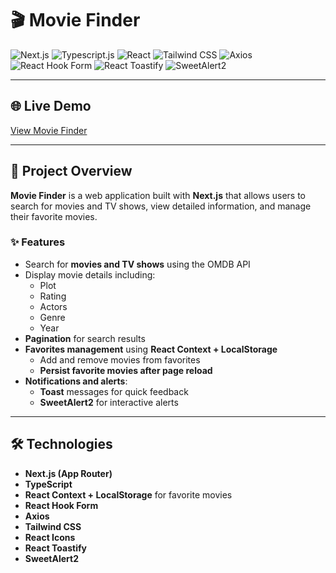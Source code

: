 # 🎬 Movie Finder

![Next.js](https://img.shields.io/badge/Next.js-black?style=for-the-badge&logo=next.js)
![Typescript.js](https://img.shields.io/badge/typescript-white?style=for-the-badge&logo=typescript)
![React](https://img.shields.io/badge/React-61DAFB?style=for-the-badge&logo=react&logoColor=black)
![Tailwind CSS](https://img.shields.io/badge/Tailwind%20CSS-06B6D4?style=for-the-badge&logo=tailwind-css&logoColor=white)
![Axios](https://img.shields.io/badge/Axios-5A29E4?style=for-the-badge)
![React Hook Form](https://img.shields.io/badge/React%20Hook%20Form-EC5990?style=for-the-badge)
![React Toastify](https://img.shields.io/badge/React%20Toastify-FF3C00?style=for-the-badge)
![SweetAlert2](https://img.shields.io/badge/SweetAlert2-FF6F61?style=for-the-badge)

---

## 🌐 Live Demo
[View Movie Finder ](https://movie-finder-f37c3.vercel.app/)  <!-- Replace with your demo link -->

---

## 🎥 Project Overview
**Movie Finder** is a web application built with **Next.js** that allows users to search for movies and TV shows, view detailed information, and manage their favorite movies.

### ✨ Features
- Search for **movies and TV shows** using the OMDB API  
- Display movie details including:
  - Plot  
  - Rating  
  - Actors  
  - Genre  
  - Year  
- **Pagination** for search results  
- **Favorites management** using **React Context + LocalStorage**  
  - Add and remove movies from favorites  
  - **Persist favorite movies after page reload**  
- **Notifications and alerts**:
  - **Toast** messages for quick feedback  
  - **SweetAlert2** for interactive alerts  

---

## 🛠 Technologies
- **Next.js (App Router)**
- **TypeScript**  
- **React Context + LocalStorage** for favorite movies  
- **React Hook Form**  
- **Axios**  
- **Tailwind CSS**  
- **React Icons**  
- **React Toastify**  
- **SweetAlert2**  

